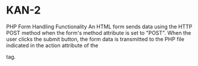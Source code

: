 # KAN-2
 PHP Form Handling Functionality
An HTML form sends data using the HTTP POST method when the form's method attribute is set to "POST". 
When the user clicks the submit button, the form data is transmitted to the PHP file indicated in the action attribute of the <form> tag.
